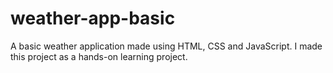 # weather-app-basic
A basic weather application made using HTML, CSS and JavaScript. I made this project as a hands-on learning project.
